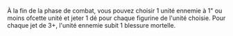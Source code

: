 À la fin de la phase de combat, vous pouvez choisir 1 unité ennemie à 1" ou moins ofcette unité et jeter 1 dé pour chaque figurine de l'unité choisie. Pour chaque jet de 3+, l'unité ennemie subit 1 blessure mortelle. 